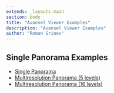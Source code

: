 ```yaml
---
extends: _layouts.main
section: body
title: "Avansel Viewer Examples"
description: "Avansel Viewer Examples"
author: "Roman Grinev"
---
```


## Single Panorama Examples

* [Single Panorama](/examples/sphere/)
* [Multiresolution Panorama (5 levels)](/examples/multires-1/)
* [Multiresolution Panorama (16 levels)](/examples/multires-2/)